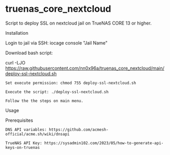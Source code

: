 # truenas_core_nextcloud
Script to deploy SSL on nextcloud jail on TrueNAS CORE 13 or higher.

Installation

  Login to jail via SSH: iocage console "Jail Name"
	
  Download bash script:

  curl -LJO  https://raw.githubusercontent.com/nn0x96a/truenas_core_nextcloud/main/deploy-ssl-nextcloud.sh
  
	Set execute permission: chmod 755 deploy-ssl-nextcloud.sh
  
	Execute the script: ./deploy-ssl-nextcloud.sh
  
	Follow the the steps on main menu.
	
Usage
	
Prerequisites 
	
	DNS API variables: https://github.com/acmesh-official/acme.sh/wiki/dnsapi
	
	TrueNAS API Key: https://sysadmin102.com/2023/05/how-to-generate-api-keys-on-truenas

  
